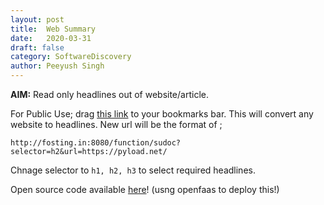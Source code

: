 ```yaml
---
layout: post
title:	Web Summary
date:	2020-03-31
draft: false
category: SoftwareDiscovery
author:	Peeyush Singh
---
```


**AIM:** Read only headlines out of website/article.  

For Public Use; drag [this link](javascript:location.href='http://fosting.in:8080/function/sudoc?selector=h2&url='+location.href) to your bookmarks bar. This will convert any website to headlines. New url will be the format of ; 

```
http://fosting.in:8080/function/sudoc?selector=h2&url=https://pyload.net/
```

Chnage selector to `h1, h2, h3` to select required headlines.

Open source code available [here](https://bitbucket.org/peeyushsrj/sudoc/src/master/)! (usng openfaas to deploy this!)